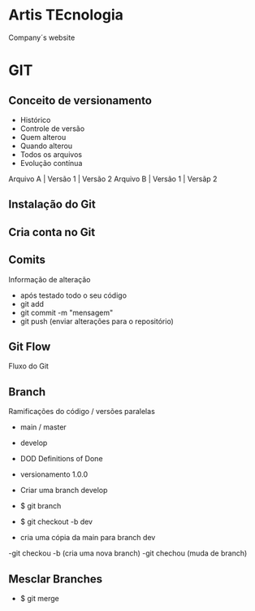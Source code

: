 # Artis TEcnologia
Company´s website

# GIT
## Conceito de versionamento
 - Histórico
 - Controle de versão
 - Quem alterou
 - Quando alterou
 - Todos os arquivos
 - Evolução contínua

Arquivo A | Versão 1 | Versão 2
Arquivo B | Versão 1 | Versãp 2

## Instalação do Git

## Cria conta no Git

## Comits
Informação de alteração
- após testado todo o seu código
- git add
- git commit -m "mensagem"
- git push (enviar alterações para o repositório)

## Git Flow
Fluxo do Git

## Branch
Ramificações do código / versões paralelas

- main / master
- develop 
- DOD Definitions of Done
- versionamento 1.0.0

- Criar uma branch develop
- $ git branch
- $ git checkout -b dev
- cria uma cópia da main para branch dev

-git checkou -b (cria uma nova branch)
-git chechou (muda de branch)

## Mesclar Branches

- $ git merge
